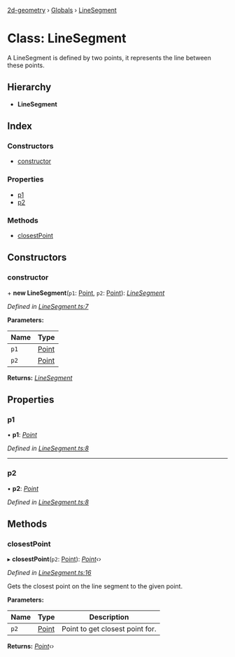 [2d-geometry](../README.md) › [Globals](../globals.md) › [LineSegment](linesegment.md)

# Class: LineSegment

A LineSegment is defined by two points, it represents the line between these points.

## Hierarchy

* **LineSegment**

## Index

### Constructors

* [constructor](linesegment.md#constructor)

### Properties

* [p1](linesegment.md#p1)
* [p2](linesegment.md#p2)

### Methods

* [closestPoint](linesegment.md#closestpoint)

## Constructors

###  constructor

\+ **new LineSegment**(`p1`: [Point](point.md), `p2`: [Point](point.md)): *[LineSegment](linesegment.md)*

*Defined in [LineSegment.ts:7](https://github.com/ruffythepirate/ts-geometry-2d/blob/ea6ac3b/src/LineSegment.ts#L7)*

**Parameters:**

Name | Type |
------ | ------ |
`p1` | [Point](point.md) |
`p2` | [Point](point.md) |

**Returns:** *[LineSegment](linesegment.md)*

## Properties

###  p1

• **p1**: *[Point](point.md)*

*Defined in [LineSegment.ts:8](https://github.com/ruffythepirate/ts-geometry-2d/blob/ea6ac3b/src/LineSegment.ts#L8)*

___

###  p2

• **p2**: *[Point](point.md)*

*Defined in [LineSegment.ts:8](https://github.com/ruffythepirate/ts-geometry-2d/blob/ea6ac3b/src/LineSegment.ts#L8)*

## Methods

###  closestPoint

▸ **closestPoint**(`p2`: [Point](point.md)): *[Point](point.md)‹›*

*Defined in [LineSegment.ts:16](https://github.com/ruffythepirate/ts-geometry-2d/blob/ea6ac3b/src/LineSegment.ts#L16)*

Gets the closest point on the line segment to the given point.

**Parameters:**

Name | Type | Description |
------ | ------ | ------ |
`p2` | [Point](point.md) |  Point to get closest point for.  |

**Returns:** *[Point](point.md)‹›*
